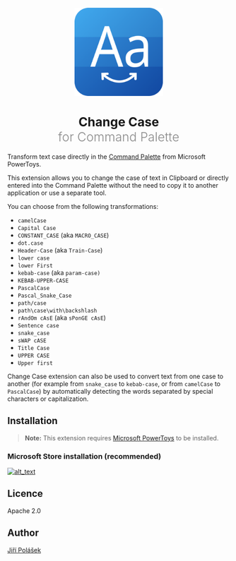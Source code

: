 <div align="center">

<p>
	<img src="art/StoreLogo.svg" alt="Logo" width="200" height="200">
</p>

<h1 align="center"><span style="font-weight: bold">Change Case</span> <br /><span style="font-weight: 300; opacity: 0.5">for Command Palette</span></h1>

</div>

Transform text case directly in the [Command Palette](https://learn.microsoft.com/en-us/windows/powertoys/command-palette/overview) from Microsoft PowerToys.

This extension allows you to change the case of text in Clipboard or directly entered into the Command Palette without the need to copy it to another application or use a separate tool.

You can choose from the following transformations:
- `camelCase`
- `Capital Case`
- `CONSTANT_CASE` (aka `MACRO_CASE`)
- `dot.case`
- `Header-Case` (aka `Train-Case`)
- `lower case`
- `lower First`
- `kebab-case` (aka `param-case)`
- `KEBAB-UPPER-CASE`
- `PascalCase`
- `Pascal_Snake_Case`
- `path/case`
- `path\case\with\backshlash`
- `rAndOm cAsE` (aka `sPonGE cAsE`)
- `Sentence case`
- `snake_case`
- `sWAP cASE`
- `Title Case`
- `UPPER CASE`
- `Upper first`

Change Case extension can also be used to convert text from one case to another (for example from `snake_case` to `kebab-case`, or from `camelCase` to `PascalCase`) by automatically detecting the words separated by special characters or capitalization.

## Installation

> **Note:** This extension requires [Microsoft PowerToys](https://apps.microsoft.com/detail/xp89dcgq3k6vld) to be installed.

### Microsoft Store installation (recommended)

<a href="https://apps.microsoft.com/detail/9PK6S30QBKVK"><img alt="alt_text" width="240px" src="https://get.microsoft.com/images/en-us%20dark.svg" /></a>

## Licence

Apache 2.0

## Author

[Jiří Polášek](https://jiripolasek.com)